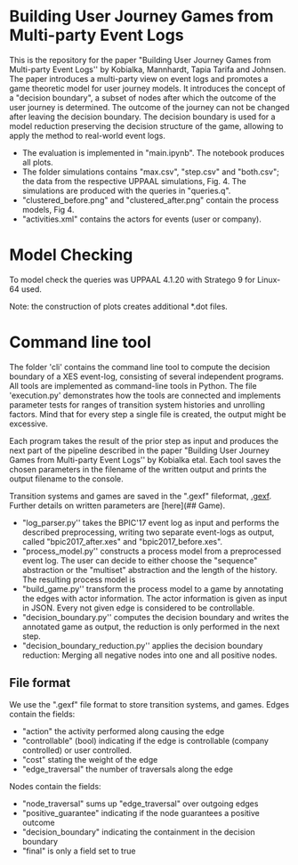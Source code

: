 # Building User Journey Games from Multi-party Event Logs
This is the repository for the paper "Building User Journey Games from Multi-party Event Logs'' by Kobialka, Mannhardt, Tapia Tarifa and Johnsen.
The paper introduces a multi-party view on event logs and promotes a game theoretic model for user journey models.
It introduces the concept of a "decision boundary", a subset of nodes after which the outcome of the user journey is determined.
The outcome of the journey can not be changed after leaving the decision boundary.
The decision boundary is used for a model reduction preserving the decision structure of the game, allowing to apply the method to real-world event logs.
- The evaluation is implemented in "main.ipynb". The notebook produces all plots.
- The folder simulations contains "max.csv", "step.csv" and "both.csv"; the data from the respective UPPAAL simulations, Fig. 4. The simulations are produced with the queries in "queries.q".
- "clustered_before.png" and "clustered_after.png" contain the process models, Fig 4.
- "activities.xml" contains the actors for events (user or company).

# Model Checking
To model check the queries was UPPAAL 4.1.20 with Stratego 9 for Linux-64 used.

Note: the construction of plots creates additional *.dot files.

# Command line tool
The folder 'cli' contains the command line tool to compute the decision boundary of a XES event-log, consisting of several independent programs.
All tools are implemented as command-line tools in Python.
The file 'execution.py' demonstrates how the tools are connected and implements parameter tests for ranges of transition system histories and unrolling factors.
Mind that for every step a single file is created, the output might be excessive.

Each program takes the result of the prior step as input and produces the next part of the pipeline described in the paper "Building User Journey Games from Multi-party Event Logs'' by Kobialka etal.
Each tool saves the chosen parameters in the filename of the written output and prints the output filename to the console.
 
Transition systems and games are saved in the ".gexf" fileformat, [.gexf](https://gexf.net/).
Further details on written parameters are [here](## Game).

- "log_parser.py'' takes the BPIC'17 event log as input and performs the described preprocessing, writing two separate event-logs as output, called "bpic2017_after.xes" and "bpic2017_before.xes".
- "process_model.py'' constructs a process model from a preprocessed event log. The user can decide to either choose the "sequence" abstraction or the "multiset" abstraction and the length of the history. The resulting process model is 
- "build_game.py'' transform the process model to a game by annotating the edges with actor information.
The actor information is given as input in JSON. Every not given edge is considered to be controllable.
- "decision_boundary.py'' computes the decision boundary and writes the annotated game as output, the reduction is only performed in the next step.
- "decision_boundary_reduction.py'' applies the decision boundary reduction: Merging all negative nodes into one and all positive nodes.

## File format
We use the ".gexf" file format to store transition systems, and games.
Edges contain the fields:
- "action" the activity performed along causing the edge
- "controllable" (bool) indicating if the edge is controllable (company controlled) or user controlled.
- "cost" stating the weight of the edge
- "edge_traversal" the number of traversals along the edge

Nodes contain the fields:
- "node_traversal" sums up "edge_traversal" over outgoing edges
- "positive_guarantee" indicating if the node guarantees a positive outcome
- "decision_boundary" indicating the containment in the decision boundary
- "final" is only a field set to true 
